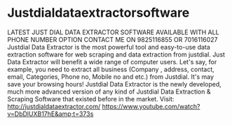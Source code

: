 # Justdialdataextractorsoftware
LATEST JUST DIAL DATA EXTRACTOR SOFTWARE AVAILABLE WITH ALL PHONE NUMBER OPTION CONTACT ME ON 9825116855 OR 7016116027  Justdial Data Extractor is the most powerful tool and easy-to-use data extraction software for web scraping and data extraction from justdial. Just Data Extractor will benefit a wide range of computer users. Let's say, for example, you need to extract all business (Company , address, contact, email, Categories, Phone no, Mobile no and etc.) from Justdial. It's may save your browsing hours!  Justdial Data Extractor is the newly developed, much more advanced version of any kind of Justdial Data Extraction &amp; Scraping Software that existed before in the market. Visit: http://justdialdataextractor.com/  https://www.youtube.com/watch?v=DbDlUXB17hE&amp;t=373s
